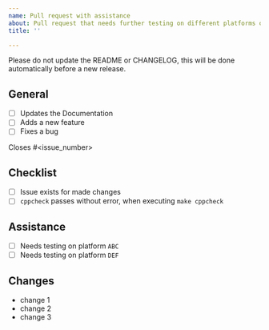 ```yaml
---
name: Pull request with assistance
about: Pull request that needs further testing on different platforms or any other assistance
title: ''

---
```


Please do not update the README or CHANGELOG, this will be done automatically
before a new release.

## General

- [ ] Updates the Documentation
- [ ] Adds a new feature
- [ ] Fixes a bug

Closes #<issue_number>

## Checklist

- [ ] Issue exists for made changes
- [ ] `cppcheck` passes without error, when executing `make cppcheck`

<!--
- [ ] Test suite still passes
- [ ] New tests have been written and are passing / old tests have been updated with new scenario(s)
-->

## Assistance

- [ ] Needs testing on platform `ABC`
- [ ] Needs testing on platform `DEF`

## Changes

- change 1
- change 2
- change 3
